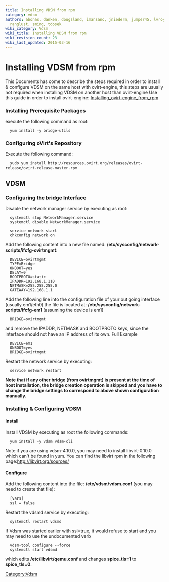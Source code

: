 ```yaml
---
title: Installing VDSM from rpm
category: vdsm
authors: abonas, danken, dougsland, imansano, jniederm, jumper45, lvroyce, mburns,
  ranglust, sming, tdosek
wiki_category: Vdsm
wiki_title: Installing VDSM from rpm
wiki_revision_count: 23
wiki_last_updated: 2015-03-16
---
```


# Installing VDSM from rpm

This Documents has come to describe the steps required in order to install & configure VDSM on the same host with ovirt-engine, this steps are usually not required when installing VDSM on another host than ovirt-engine
Use this guide in order to install ovirt-engine: [Installing_ovirt-engine_from_rpm](Installing_ovirt-engine_from_rpm)

### Installing Prerequisite Packages

execute the following command as root:

      yum install -y bridge-utils

### Configuring oVirt's Repository

Execute the following command:

      sudo yum install http://resources.ovirt.org/releases/ovirt-release/ovirt-release-master.rpm

## VDSM

### Configuring the bridge Interface

Disable the network manager service by executing as root:

      systemctl stop NetworkManager.service
      systemctl disable NetworkManager.service

      service network start
      chkconfig network on

Add the following content into a new file named: **/etc/sysconfig/network-scripts/ifcfg-ovirtmgmt**:

      DEVICE=ovirtmgmt
      TYPE=Bridge
      ONBOOT=yes
      DELAY=0
      BOOTPROTO=static
      IPADDR=192.168.1.110
      NETMASK=255.255.255.0
      GATEWAY=192.168.1.1

Add the following line into the configuration file of your out going interface (usually em1/eth0) the file is located at: **/etc/sysconfig/network-scripts/ifcfg-em1** (assuming the device is em1)

      BRIDGE=ovirtmgmt

and remove the IPADDR, NETMASK and BOOTPROTO keys, since the interface should not have an IP address of its own. Full Example

      DEVICE=em1
      ONBOOT=yes
      BRIDGE=ovirtmgmt

Restart the network service by executing:

      service network restart

**Note that if any other bridge (from ovirtmgmt) is present at the time of host installation, the bridge creation operation is skipped and you have to change the bridge settings to correspond to above shown configuration manually.**

### Installing & Configuring VDSM

#### Install

Install VDSM by executing as root the following commands:

      yum install -y vdsm vdsm-cli

Note:if you are using vdsm-4.10.0, you may need to install libvirt-0.10.0 which can't be found in yum. You can find the libvirt rpm in the following page:<http://libvirt.org/sources/>

#### Configure

Add the following content into the file: **/etc/vdsm/vdsm.conf** (you may need to create that file):

      [vars]
      ssl = false

Restart the vdsmd service by executing:

      systemctl restart vdsmd

If Vdsm was started earlier with ssl=true, it would refuse to start and you may need to use the undocumented verb

      vdsm-tool configure --force
      systemctl start vdsmd

which edits **/etc/libvirt/qemu.conf** and changes **spice_tls=1** to **spice_tls=0**.

<Category:Vdsm>
